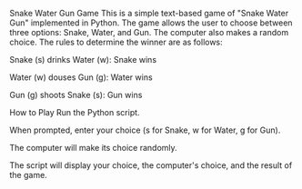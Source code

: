 Snake Water Gun Game
This is a simple text-based game of "Snake Water Gun" implemented in Python. The game allows the user to choose between three options: Snake, Water, and Gun. The computer also makes a random choice. The rules to determine the winner are as follows:

Snake (s) drinks Water (w): Snake wins

Water (w) douses Gun (g): Water wins

Gun (g) shoots Snake (s): Gun wins

How to Play
Run the Python script.

When prompted, enter your choice (s for Snake, w for Water, g for Gun).

The computer will make its choice randomly.

The script will display your choice, the computer's choice, and the result of the game.
